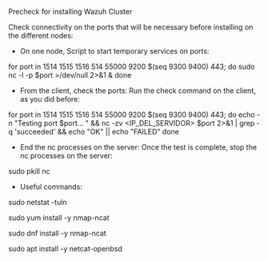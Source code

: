 Precheck for installing Wazuh Cluster

Check connectivity on the ports that will be necessary before installing on the different nodes:

- On one node, Script to start temporary services on ports:
  
for port in 1514 1515 1516 514 55000 9200 $(seq 9300 9400) 443; do sudo nc -l -p $port >/dev/null 2>&1 & done

- From the client, check the ports: Run the check command on the client, as you did before:
  
for port in 1514 1515 1516 514 55000 9200 $(seq 9300 9400) 443; do echo -n "Testing port $port... " && nc -zv <IP_DEL_SERVIDOR> $port 2>&1 | grep -q 'succeeded' && echo "OK" || echo "FAILED" done

- End the nc processes on the server: Once the test is complete, stop the nc processes on the server:
  
sudo pkill nc

- Useful commands:

sudo netstat -tuln

sudo yum install -y nmap-ncat

sudo dnf install -y nmap-ncat

sudo apt install -y netcat-openbsd

